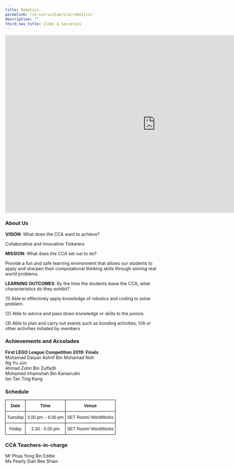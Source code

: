 ```yaml
---
title: Robotics
permalink: /co-curriculum/cca/robotics/
description: ""
third_nav_title: Clubs & Societies
---
```

<iframe allowfullscreen="true" height="569" width="960" frameborder="0" src="https://docs.google.com/presentation/d/17yoFxXZxmkgpBhyGmkKNccInx1elDh94vpB2mdlSaMA/embed?start=true&amp;loop=true&amp;delayms=3000"></iframe>

### About Us

**VISION**: What does the CCA want to achieve?&nbsp;

Collaborative and Innovative Tinkerers  

**MISSION**: What does the CCA set out to do?

Provide a fun and safe learning environment that allows our students to apply and sharpen their computational thinking skills through solving real world problems.  

**LEARNING OUTCOMES**: By the time the students leave the CCA, what characteristics do they exhibit?

(1) Able to effectively apply knowledge of robotics and coding to solve problem.&nbsp;  

(2) Able to advice and pass down knowledge or skills to the juniors.

(3) Able to plan and carry out events such as bonding activities, VIA or other activities initiated by members

  

### Achievements and Accolades

**First LEGO League Competition 2019: Finals** <br>
Mohamad Daiyan Ashrif Bin Mohamad Noh   <br>
Ng Yu Jun   <br>
Ahmad Zuhri Bin Zulfadli   <br>
Mohamed Irhamshah Bin Kamarudin   <br>
Ian Tan Ting Kang  
  

### Schedule

<style type="text/css">
.tg  {border-collapse:collapse;border-spacing:0;}
.tg td{border-color:black;border-style:solid;border-width:1px;font-family:Arial, sans-serif;font-size:14px;
  overflow:hidden;padding:10px 5px;word-break:normal;}
.tg th{border-color:black;border-style:solid;border-width:1px;font-family:Arial, sans-serif;font-size:14px;
  font-weight:normal;overflow:hidden;padding:10px 5px;word-break:normal;}
.tg .tg-9hzb{background-color:#FFF;font-weight:bold;text-align:center;vertical-align:top}
.tg .tg-f4yw{background-color:#FFF;text-align:center;vertical-align:middle}
</style>
<table class="tg">
<thead>
  <tr>
    <th class="tg-9hzb">Date</th>
    <th class="tg-9hzb">Time</th>
    <th class="tg-9hzb">Venue</th>
  </tr>
</thead>
<tbody>
  <tr>
    <td class="tg-f4yw">Tuesday</td>
    <td class="tg-f4yw">3.00 pm – 6.00 pm</td>
    <td class="tg-f4yw">SET Room/ WordWorks</td>
  </tr>
  <tr>
    <td class="tg-f4yw">Friday </td>
    <td class="tg-f4yw">2.30 - 5.00 pm </td>
    <td class="tg-f4yw">SET Room/ WordWorks </td>
  </tr>
</tbody>
</table>

### CCA Teachers-in-charge

Mr&nbsp;Phua Yong Bin Eddie <br>
Ms Pearly Siah Bee Shian